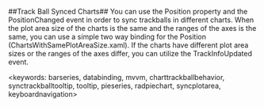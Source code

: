 ##Track Ball Synced Charts##
You can use the Position property and the PositionChanged event in order to sync trackballs in different charts. 
When the plot area size of the charts is the same and the ranges of the axes is the same, you can use a simple two way binding for the Position (ChartsWithSamePlotAreaSize.xaml).
If the charts have different plot area sizes or the ranges of the axes differ, you can utilize the TrackInfoUpdated event.

<keywords: barseries, databinding, mvvm, charttrackballbehavior, synctrackballtooltip, tooltip, pieseries, radpiechart, syncplotarea, keyboardnavigation>